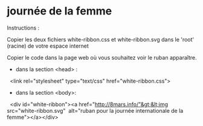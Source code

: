 # journée de la femme


Instructions :


Copier les deux fichiers white-ribbon.css et white-ribbon.svg dans le 'root' (racine) de votre espace internet


Copier le code dans la page web où vous souhaitez voir le ruban apparaître.

* dans la section &lt;head&gt; : 

  &lt;link rel="stylesheet" type="text/css" href="white-ribbon.css"&gt;   

* dans la section &lt;body&gt;:

  &lt;div id="white-ribbon"&gt;&lt;a href="http://8mars.info/"&gt;&lt;img src="white-ribbon.svg"  alt="ruban pour la journée internationale de la femme"&gt;&lt;/a&gt;&lt;/div&gt;   
